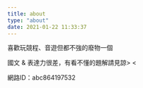 ```yaml
---
title: about
type: "about"
date: 2021-01-22 11:33:37
---
```


喜歡玩競程、音遊但都不強的廢物一個

國文 & 表達力很差，有看不懂的題解請見諒> <

網路ID：abc864197532
